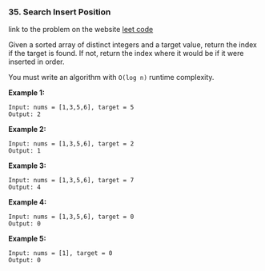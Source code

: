 ### 35. Search Insert Position

link to the problem on the website [leet code](https://leetcode.com/problems/search-insert-position/)

Given a sorted array of distinct integers and a target value, return the index if the target is found. If not, return the index where it would be if it were inserted in order.

You must write an algorithm with `O(log n)` runtime complexity.



__Example 1:__
```
Input: nums = [1,3,5,6], target = 5
Output: 2
```
__Example 2:__
```
Input: nums = [1,3,5,6], target = 2
Output: 1
```
__Example 3:__
```
Input: nums = [1,3,5,6], target = 7
Output: 4
```
__Example 4:__
```
Input: nums = [1,3,5,6], target = 0
Output: 0
```
__Example 5:__
```
Input: nums = [1], target = 0
Output: 0
```